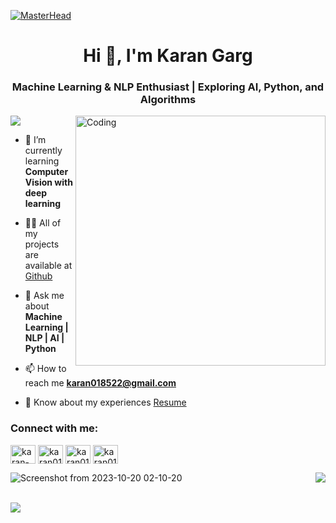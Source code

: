 [![MasterHead](https://user-images.githubusercontent.com/35267447/206916906-9bfb66d9-c419-44c2-908a-4885e610425f.gif)](https://rishavchanda.io)
<h1 align="center">Hi 👋, I'm Karan Garg</h1>
<h3 align="center">Machine Learning & NLP Enthusiast | Exploring AI, Python, and Algorithms</h3>
<img src= "https://user-images.githubusercontent.com/73097560/115834477-dbab4500-a447-11eb-908a-139a6edaec5c.gif">

<img align="right" alt="Coding" width="400" src="https://i.pinimg.com/originals/54/e3/7d/54e37d8074ebcde1d96c77d7b2a7f310.gif">

- 🌱 I’m currently learning **Computer Vision with deep learning**

- 👨‍💻 All of my projects are available at [Github](https://github.com/Karangarg01?tab=repositories)

- 💬 Ask me about **Machine Learning | NLP | AI | Python**

- 📫 How to reach me **karan018522@gmail.com**

- 📄 Know about my experiences [Resume](https://drive.google.com/file/d/17Mu8iBu5iMbfL8Hostga3eJtrn_zmZ8X/view?usp=sharing)



<h3 align="left">Connect with me:</h3>
<p align="left">
<a href="https://linkedin.com/in/karan-garg01" target="blank"><img align="center" src="https://raw.githubusercontent.com/rahuldkjain/github-profile-readme-generator/master/src/images/icons/Social/linked-in-alt.svg" alt="karan-garg01" height="30" width="40" /></a>
<a href="https://www.leetcode.com/karan018522" target="blank"><img align="center" src="https://raw.githubusercontent.com/rahuldkjain/github-profile-readme-generator/master/src/images/icons/Social/leet-code.svg" alt="karan018522" height="30" width="40" /></a>
<a href="https://auth.geeksforgeeks.org/user/karan018522" target="blank"><img align="center" src="https://raw.githubusercontent.com/rahuldkjain/github-profile-readme-generator/master/src/images/icons/Social/geeks-for-geeks.svg" alt="karan018522" height="30" width="40" /></a>
<a href="https://www.hackerrank.com/profile/12216243_Karan" target="blank"><img align="center" src="https://raw.githubusercontent.com/rahuldkjain/github-profile-readme-generator/master/src/images/icons/Social/hackerrank.svg" alt="karan018522" height="30" width="40" /></a>

</p>
<p>

 ![Screenshot from 2023-10-20 02-10-20](https://github.com/yashsiwach/yashsiwach/assets/112823140/1fe0731d-0d2b-4697-8134-c29c8494f381)
 <a href="https://leetcode.com/karan018522/" target="_blank">
 <img align="right" src='https://leetcard.jacoblin.cool/karan018522?theme=dark&font=STIX%20Two%20Text'>
</a>
</p>
<br>
<img src= "https://user-images.githubusercontent.com/73097560/115834477-dbab4500-a447-11eb-908a-139a6edaec5c.gif">
